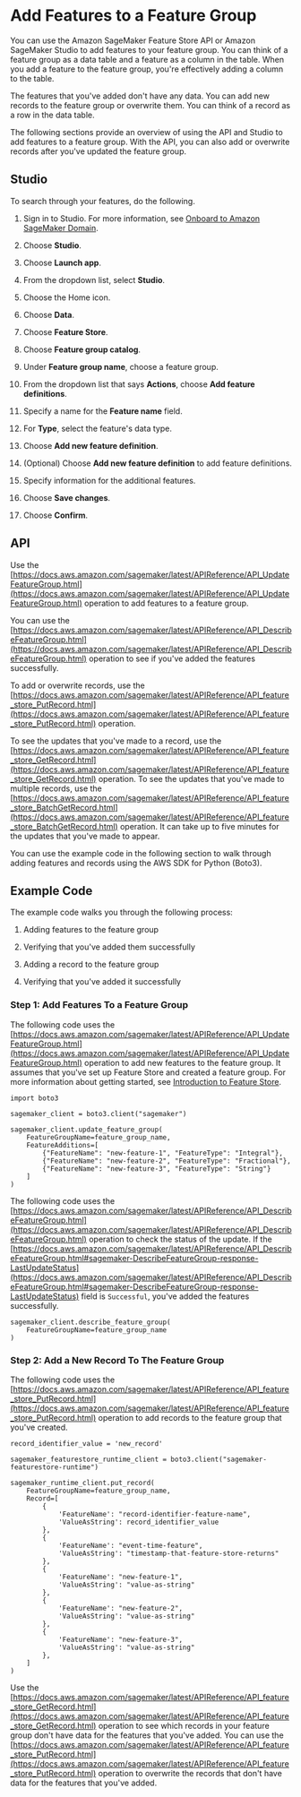 # Add Features to a Feature Group<a name="feature-store-update-feature-group"></a>

You can use the Amazon SageMaker Feature Store API or Amazon SageMaker Studio to add features to your feature group\. You can think of a feature group as a data table and a feature as a column in the table\. When you add a feature to the feature group, you're effectively adding a column to the table\.

The features that you've added don't have any data\. You can add new records to the feature group or overwrite them\. You can think of a record as a row in the data table\.

The following sections provide an overview of using the API and Studio to add features to a feature group\. With the API, you can also add or overwrite records after you've updated the feature group\.

## Studio<a name="feature-store-update-feature-group-studio"></a>

To search through your features, do the following\.

1. Sign in to Studio\. For more information, see [Onboard to Amazon SageMaker Domain](gs-studio-onboard.md)\.

1. Choose **Studio**\.

1. Choose **Launch app**\.

1. From the dropdown list, select **Studio**\.

1. Choose the Home icon\.

1. Choose **Data**\.

1. Choose **Feature Store**\.

1. Choose **Feature group catalog**\.

1. Under **Feature group name**, choose a feature group\.

1. From the dropdown list that says **Actions**, choose **Add feature definitions**\.

1. Specify a name for the **Feature name** field\.

1. For **Type**, select the feature's data type\.

1. Choose **Add new feature definition**\.

1. \(Optional\) Choose **Add new feature definition** to add feature definitions\.

1. Specify information for the additional features\.

1. Choose **Save changes**\.

1. Choose **Confirm**\.

## API<a name="feature-store-update-feature-group-api"></a>

Use the [https://docs.aws.amazon.com/sagemaker/latest/APIReference/API_UpdateFeatureGroup.html](https://docs.aws.amazon.com/sagemaker/latest/APIReference/API_UpdateFeatureGroup.html) operation to add features to a feature group\.

You can use the [https://docs.aws.amazon.com/sagemaker/latest/APIReference/API_DescribeFeatureGroup.html](https://docs.aws.amazon.com/sagemaker/latest/APIReference/API_DescribeFeatureGroup.html) operation to see if you've added the features successfully\.

To add or overwrite records, use the [https://docs.aws.amazon.com/sagemaker/latest/APIReference/API_feature_store_PutRecord.html](https://docs.aws.amazon.com/sagemaker/latest/APIReference/API_feature_store_PutRecord.html) operation\.

To see the updates that you've made to a record, use the [https://docs.aws.amazon.com/sagemaker/latest/APIReference/API_feature_store_GetRecord.html](https://docs.aws.amazon.com/sagemaker/latest/APIReference/API_feature_store_GetRecord.html) operation\. To see the updates that you've made to multiple records, use the [https://docs.aws.amazon.com/sagemaker/latest/APIReference/API_feature_store_BatchGetRecord.html](https://docs.aws.amazon.com/sagemaker/latest/APIReference/API_feature_store_BatchGetRecord.html) operation\. It can take up to five minutes for the updates that you've made to appear\.

You can use the example code in the following section to walk through adding features and records using the AWS SDK for Python \(Boto3\)\.

## Example Code<a name="feature-store-update-feature-group-example"></a>

The example code walks you through the following process: 

1. Adding features to the feature group

1. Verifying that you've added them successfully

1. Adding a record to the feature group

1. Verifying that you've added it successfully

### Step 1: Add Features To a Feature Group<a name="feature-store-update-feature-group-step-1"></a>

The following code uses the [https://docs.aws.amazon.com/sagemaker/latest/APIReference/API_UpdateFeatureGroup.html](https://docs.aws.amazon.com/sagemaker/latest/APIReference/API_UpdateFeatureGroup.html) operation to add new features to the feature group\. It assumes that you've set up Feature Store and created a feature group\. For more information about getting started, see [Introduction to Feature Store](feature-store-introduction-notebook.md)\.

```
import boto3

sagemaker_client = boto3.client("sagemaker")

sagemaker_client.update_feature_group(
    FeatureGroupName=feature_group_name,
    FeatureAdditions=[
        {"FeatureName": "new-feature-1", "FeatureType": "Integral"},
        {"FeatureName": "new-feature-2", "FeatureType": "Fractional"},
        {"FeatureName": "new-feature-3", "FeatureType": "String"}
    ]
)
```

The following code uses the [https://docs.aws.amazon.com/sagemaker/latest/APIReference/API_DescribeFeatureGroup.html](https://docs.aws.amazon.com/sagemaker/latest/APIReference/API_DescribeFeatureGroup.html) operation to check the status of the update\. If the [https://docs.aws.amazon.com/sagemaker/latest/APIReference/API_DescribeFeatureGroup.html#sagemaker-DescribeFeatureGroup-response-LastUpdateStatus](https://docs.aws.amazon.com/sagemaker/latest/APIReference/API_DescribeFeatureGroup.html#sagemaker-DescribeFeatureGroup-response-LastUpdateStatus) field is `Successful`, you've added the features successfully\.

```
sagemaker_client.describe_feature_group(
    FeatureGroupName=feature_group_name
)
```

### Step 2: Add a New Record To The Feature Group<a name="feature-store-update-feature-group-step-2"></a>

The following code uses the [https://docs.aws.amazon.com/sagemaker/latest/APIReference/API_feature_store_PutRecord.html](https://docs.aws.amazon.com/sagemaker/latest/APIReference/API_feature_store_PutRecord.html) operation to add records to the feature group that you've created\.

```
record_identifier_value = 'new_record'

sagemaker_featurestore_runtime_client = boto3.client("sagemaker-featurestore-runtime")

sagemaker_runtime_client.put_record(
    FeatureGroupName=feature_group_name,
    Record=[
        {
            'FeatureName': "record-identifier-feature-name",
            'ValueAsString': record_identifier_value
        },
        {
            'FeatureName': "event-time-feature",
            'ValueAsString': "timestamp-that-feature-store-returns"
        },
        {
            'FeatureName': "new-feature-1", 
            'ValueAsString': "value-as-string"
        },
        {
            'FeatureName': "new-feature-2", 
            'ValueAsString': "value-as-string"
        },
        {
            'FeatureName': "new-feature-3", 
            'ValueAsString': "value-as-string"
        },
    ]
)
```

Use the [https://docs.aws.amazon.com/sagemaker/latest/APIReference/API_feature_store_GetRecord.html](https://docs.aws.amazon.com/sagemaker/latest/APIReference/API_feature_store_GetRecord.html) operation to see which records in your feature group don't have data for the features that you've added\. You can use the [https://docs.aws.amazon.com/sagemaker/latest/APIReference/API_feature_store_PutRecord.html](https://docs.aws.amazon.com/sagemaker/latest/APIReference/API_feature_store_PutRecord.html) operation to overwrite the records that don't have data for the features that you've added\.